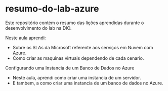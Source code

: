 # resumo-do-lab-azure
Este repositório contém o resumo das lições aprendidas durante o desenvolvimento do lab na DIO.

Neste aula aprendi:
  - Sobre os SLAs da Microsoft referente aos serviços em Nuvem com Azure.
  - Como criar as maquinas virtuais dependendo de cada cenario. 

Configurando uma Instancia de um Banco de Dados no Azure
  - Neste aula, aprendi como criar uma instancia de um servidor.
  - E tambem, a como criar uma instancia de um banco de dados no Azure.
